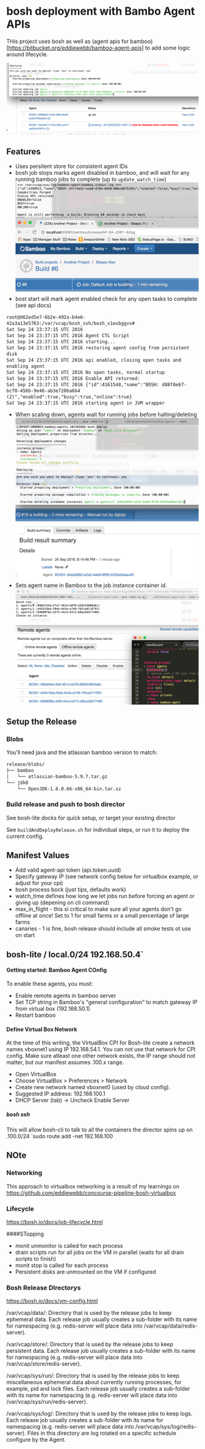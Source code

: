 # bosh deployment with Bambo Agent APIs 
THis project uses bosh as well as (agent apis for bamboo)[https://bitbucket.org/eddiewebb/bamboo-agent-apis] to add some logic around lifecycle.

![Adds workload and capacity intelligence to pool of bamboo agents](/material/images/aafb-agent-marked-disabled.png)



## Features
- Uses persitent store for consistent agent IDs
- bosh job stops marks agent disabled in bamboo, and will wait for any running bamboo jobs to complete (up to `update_watch_time`)![jobs will wait for running work on stop](/material/images/aafb-stop-log.png)
- bost start will mark agent enabled check for any open tasks to complete (see api docs)
```
root@d62ed5e7-6b2e-492a-b4e6-42a3a13e5763:/var/vcap/bosh_ssh/bosh_x1exbggvs# 
Sat Sep 24 23:37:15 UTC 2016 
Sat Sep 24 23:37:15 UTC 2016 Agent CTL Script
Sat Sep 24 23:37:15 UTC 2016 starting...
Sat Sep 24 23:37:15 UTC 2016 restoring agent config from persistent disk
Sat Sep 24 23:37:15 UTC 2016 api enabled, closing open tasks and enabling agent
Sat Sep 24 23:37:15 UTC 2016 No open tasks, normal startup
Sat Sep 24 23:37:15 UTC 2016 Enable API returned:
Sat Sep 24 23:37:15 UTC 2016 {"id":4161548,"name":"BOSH: d88f8e67-bcf0-456b-9e46-ab3e720ba6b4 (2)","enabled":true,"busy":true,"online":true}
Sat Sep 24 23:37:15 UTC 2016 starting agent in JVM wrapper
```
- When scaling down, agents wait for running jobs before halting/deleting![deletes and halts wait for running bamboo jobs](/material/images/aafb-delete-wait.png)
- Sets agent name in Bamboo to the job instance container id. ![AGent names in bamboo match bosh container id](/material/images/aafb-agent-ids-match-bamboo.png)

## Setup the Release
### Blobs
You'll need java and the atlassian bamboo version to match:
```
release/blobs/
├── bamboo
│   └── atlassian-bamboo-5.9.7.tar.gz
└── jdk8
    └── OpenJDK-1.8.0.66-x86_64-bin.tar.xz
```

### Build release and push to bosh director
See bosh-lite docks for quick setup, or target your existing director

See `buildAndDeployRelease.sh` for individual steps, or run it to deploy the current config.

## Manifest Values
- Add valid agent-api token  (api.token.uuid)
- Specify gateway IP (see network config below for virtualbox example, or adjust for your cpi)
- bosh process bock (just tips, defaults work)
 - watch_time defines how long we let jobs run before forcing an agent or giving up (depening on cli command)
 - max_in_flight - this si critical to make sure all your agents don't go offline at once! Set to 1 for small farms or a small percentage of large farms
 - canaries - 1 is fine, bosh release should include all smoke tests ot use on start


## bosh-lite / local.0/24 192.168.50.4`

#### Getting started: Bamboo Agent COnfig
To enable these agents, you must:
- Enable remote agents in bamboo server
- Set TCP string in Bamboo's "general configuration" to match gateway IP from virtual box (192.168.50.1)
- Restart bamboo

#### Define Virtual Box Network
At the time of this writing, the VirtualBox CPI for Bosh-lite create a network names vboxnet1 using IP 192.168.54.1. You can not use that network for CPI config. Make sure atleast one other network exists, the IP range should not matter, but our manifest assumes .100.x range.

- Open VirtualBox
- Choose VirtualBox > Preferences > Network
- Create new network named vboxnet0 (used by cloud config).
- Suggested IP address: 192.168.100.1
- DHCP Server (tab) -> Uncheck Enable Server

##### bosh ssh 
This will allow bosh-cli to talk to all the containers the director spins up on .100.0/24 
`sudo route add -net 192.168.100

## NOte

### Networking
This approach to virtualbox networking is a result of my learnings on https://github.com/eddiewebb/concourse-pipeline-bosh-virtualbox

### Lifecycle
https://bosh.io/docs/job-lifecycle.html

####STopping
- monit unmonitor is called for each process
- drain scripts run for all jobs on the VM in parallel
  (waits for all drain scripts to finish)
- monit stop is called for each process
- Persistent disks are unmounted on the VM if configured




### Bosh Release DIrectorys
https://bosh.io/docs/vm-config.html

/var/vcap/data/: Directory that is used by the release jobs to keep ephemeral data. Each release job usually creates a sub-folder with its name for namespacing (e.g. redis-server will place data into /var/vcap/data/redis-server).

/var/vcap/store/: Directory that is used by the release jobs to keep persistent data. Each release job usually creates a sub-folder with its name for namespacing (e.g. redis-server will place data into /var/vcap/store/redis-server).

/var/vcap/sys/run/: Directory that is used by the release jobs to keep miscellaneous ephemeral data about currently running processes, for example, pid and lock files. Each release job usually creates a sub-folder with its name for namespacing (e.g. redis-server will place data into /var/vcap/sys/run/redis-server).

/var/vcap/sys/log/: Directory that is used by the release jobs to keep logs. Each release job usually creates a sub-folder with its name for namespacing (e.g. redis-server will place data into /var/vcap/sys/log/redis-server). Files in this directory are log rotated on a specific schedule configure by the Agent.